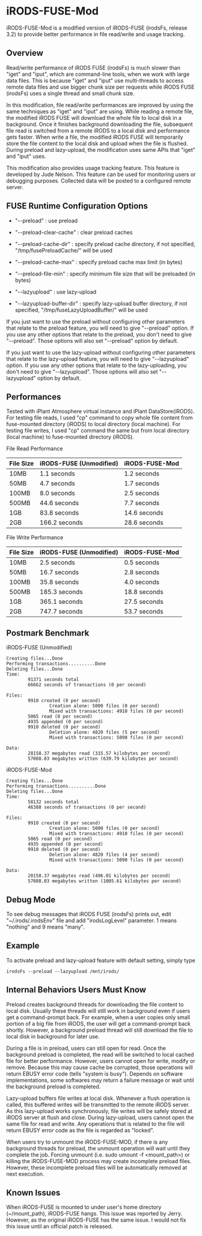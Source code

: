 iRODS-FUSE-Mod
==============

iRODS-FUSE-Mod is a modified version of iRODS-FUSE (irodsFs, release 3.2) to provide better performance in file read/write and usage tracking.

Overview
--------

Read/write performance of iRODS FUSE (irodsFs) is much slower than "iget" and "iput", which are command-line tools, when we work with large data files. This is because "iget" and "iput" use multi-threads to access remote data files and use bigger chunk size per requests while iRODS FUSE (irodsFs) uses a single thread and small chunk size.

In this modification, file read/write performances are improved by using the same techniques as "iget" and "iput" are using. While reading a remote file, the modified iRODS FUSE will download the whole file to local disk in a background. Once it finishes background downloading the file, subsequent file read is switched from a remote iRODS to a local disk and performance gets faster. When write a file, the modified iRODS FUSE will temporarily store the file content to the local disk and upload when the file is flushed. During preload and lazy-upload, the modification uses same APIs that "iget" and "iput" uses.

This modification also provides usage tracking feature. This feature is developed by Jude Nelson. This feature can be used for monitoring users or debugging purposes. Collected data will be posted to a configured remote server.  


FUSE Runtime Configuration Options
----------------------------------

- "--preload" : use preload
- "--preload-clear-cache" : clear preload caches
- "--preload-cache-dir" : specify preload cache directory, if not specified, "/tmp/fusePreloadCache/" will be used
- "--preload-cache-max" : specify preload cache max limit (in bytes)
- "--preload-file-min" : specify minimum file size that will be preloaded (in bytes)

- "--lazyupload" : use lazy-upload
- "--lazyupload-buffer-dir" : specify lazy-upload buffer directory, if not specified, "/tmp/fuseLazyUploadBuffer/" will be used

If you just want to use the preload without configuring other parameters that relate to the preload feature, you will need to give "--preload" option. If you use any other options that relate to the preload, you don't need to give "--preload". Those options will also set "--preload" option by default.

If you just want to use the lazy-upload without configuring other parameters that relate to the lazy-upload feature, you will need to give "--lazyupload" option. If you use any other options that relate to the lazy-uploading, you don't need to give "--lazyupload". Those options will also set "--lazyupload" option by default.


Performances
------------

Tested with iPlant Atmosphere virtual instance and iPlant DataStore(iRODS). For testing file reads, I used "cp" command to copy whole file content from fuse-mounted directory (iRODS) to local directory (local machine). For testing file writes, I used "cp" command the same but from local directory (local machine) to fuse-mounted directory (iRODS). 

File Read Performance

File Size | iRODS-FUSE (Unmodified) | iRODS-FUSE-Mod
--- | --- | ---
10MB | 1.1 seconds | 1.2 seconds
50MB | 4.7 seconds | 1.7 seconds
100MB | 8.0 seconds | 2.5 seconds
500MB | 44.6 seconds | 7.7 seconds
1GB | 83.8 seconds | 14.6 seconds
2GB | 166.2 seconds | 28.6 seconds

File Write Performance

File Size | iRODS-FUSE (Unmodified) | iRODS-FUSE-Mod
--- | --- | ---
10MB | 2.5 seconds | 0.5 seconds
50MB | 16.7 seconds | 2.8 seconds
100MB | 35.8 seconds | 4.0 seconds
500MB | 185.3 seconds | 18.8 seconds
1GB | 365.1 seconds | 27.5 seconds
2GB | 747.7 seconds | 53.7 seconds


Postmark Benchmark
------------------

iRODS-FUSE (Unmodified)

```
Creating files...Done
Performing transactions..........Done
Deleting files...Done
Time:   
        91371 seconds total
        66662 seconds of transactions (0 per second)

Files:  
        9910 created (0 per second)
                Creation alone: 5000 files (0 per second)
                Mixed with transactions: 4910 files (0 per second)
        5065 read (0 per second)
        4935 appended (0 per second)
        9910 deleted (0 per second)
                Deletion alone: 4820 files (5 per second)
                Mixed with transactions: 5090 files (0 per second)

Data:   
        28158.37 megabytes read (315.57 kilobytes per second)
        57088.03 megabytes written (639.79 kilobytes per second)
```

iRODS-FUSE-Mod

```
Creating files...Done
Performing transactions..........Done
Deleting files...Done
Time:   
        58132 seconds total
        46388 seconds of transactions (0 per second)

Files:  
        9910 created (0 per second)
                Creation alone: 5000 files (0 per second)
                Mixed with transactions: 4910 files (0 per second)
        5065 read (0 per second)
        4935 appended (0 per second)
        9910 deleted (0 per second)
                Deletion alone: 4820 files (4 per second)
                Mixed with transactions: 5090 files (0 per second)

Data:   
        28158.37 megabytes read (496.01 kilobytes per second)
        57088.03 megabytes written (1005.61 kilobytes per second)
```

Debug Mode
----------

To see debug messages that iRODS FUSE (irodsFs) prints out, edit "~/.irods/.irodsEnv" file and add "irodsLogLevel" parameter. 1 means "nothing" and 9 means "many".


Example
-------

To activate preload and lazy-upload feature with default setting, simply type

```
irodsFs --preload --lazyupload /mnt/irods/
```

Internal Behaviors Users Must Know
----------------------------------

Preload creates background threads for downloading the file content to local disk. Usually these threads will still work in background even if users get a command-prompt back. For example, when a user copies only small portion of a big file from iRODS, the user will get a command-prompt back shortly. However, a background preload thread will still download the file to local disk in background for later use.

During a file is in preload, users can still open for read. Once the background preload is completed, the read will be switched to local cached file for better performance. However, users cannot open for write, modify or remove. Because this may cause cache be corrupted, those operations will return EBUSY error code (tells "system is busy"). Depends on software implementations, some softwares may return a failure message or wait until the background preload is completed.

Lazy-upload buffers file writes at local disk. Whenever a flush operation is called, this buffered writes will be transmitted to the remote iRODS server. As this lazy-upload works synchronously, file writes will be safely stored at iRODS server at flush and close. During lazy-upload, users cannot open the same file for read and write. Any operations that is related to the file will return EBUSY error code as the file is regarded as "locked".

When users try to unmount the iRODS-FUSE-MOD, if there is any background threads for preload, the unmount operation will wait until they complete the job. Forcing unmount (i.e. sudo umount -f <mount_path>) or killing the iRODS-FUSE-MOD process may create incomplete preload files. However, these incomplete preload files will be automatically removed at next execution. 

Known Issues
------------

When iRODS-FUSE is mounted to under user's home directory (~/mount_path), iRODS-FUSE hangs. This issue was reported by Jerry. However, as the original iRODS-FUSE has the same issue. I would not fix this issue until an official patch is released.

